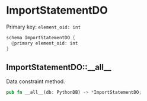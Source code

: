 # ImportStatementDO

Primary key: `element_oid: int`

```rust
schema ImportStatementDO {
  @primary element_oid: int
}
```
## ImportStatementDO::\_\_all\_\_

Data constraint method.

```rust
pub fn __all__(db: PythonDB) -> *ImportStatementDO;
```
